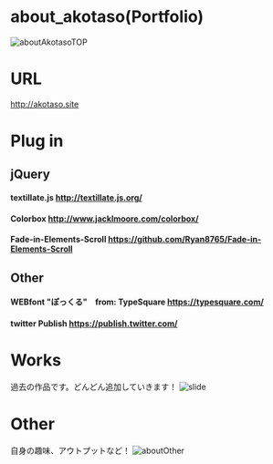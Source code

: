 # about_akotaso(Portfolio)
![aboutAkotasoTOP](https://user-images.githubusercontent.com/59213808/76163755-45a55400-618c-11ea-97c2-33f04f08b74c.jpg)

# URL
http://akotaso.site
# Plug in
## jQuery
#### textillate.js http://textillate.js.org/
#### Colorbox http://www.jacklmoore.com/colorbox/
#### Fade-in-Elements-Scroll https://github.com/Ryan8765/Fade-in-Elements-Scroll
## Other
#### WEBfont "ぽっくる"　from: TypeSquare  https://typesquare.com/
#### twitter Publish https://publish.twitter.com/

# Works
過去の作品です。どんどん追加していきます！
![slide](https://user-images.githubusercontent.com/59213808/76173282-82e80100-61e1-11ea-9571-ef7b462522fd.gif)

# Other
自身の趣味、アウトプットなど！
![aboutOther](https://user-images.githubusercontent.com/59213808/76173341-0d306500-61e2-11ea-9f06-21e403b15dfc.gif)
